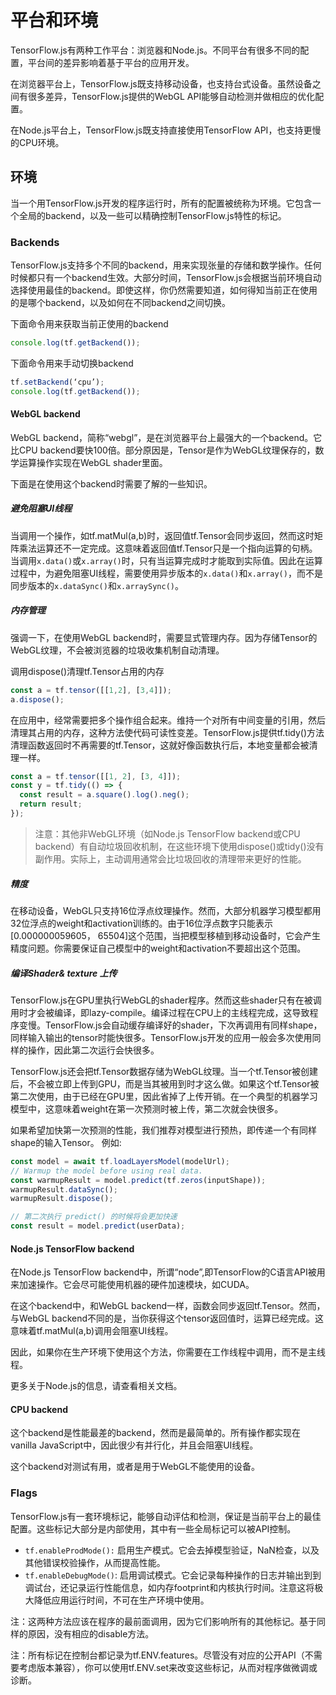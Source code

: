 # 平台和环境

TensorFlow.js有两种工作平台：浏览器和Node.js。不同平台有很多不同的配置，平台间的差异影响着基于平台的应用开发。

在浏览器平台上，TensorFlow.js既支持移动设备，也支持台式设备。虽然设备之间有很多差异，TensorFlow.js提供的WebGL API能够自动检测并做相应的优化配置。

在Node.js平台上，TensorFlow.js既支持直接使用TensorFlow API，也支持更慢的CPU环境。

## [](https://github.com/tensorflow/tfjs-website/blob/master/docs/guide/platform_environment.md#environments)环境

当一个用TensorFlow.js开发的程序运行时，所有的配置被统称为环境。它包含一个全局的backend，以及一些可以精确控制TensorFlow.js特性的标记。

### [](https://github.com/tensorflow/tfjs-website/blob/master/docs/guide/platform_environment.md#backends)Backends

TensorFlow.js支持多个不同的backend，用来实现张量的存储和数学操作。任何时候都只有一个backend生效。大部分时间，TensorFlow.js会根据当前环境自动选择使用最佳的backend。即使这样，你仍然需要知道，如何得知当前正在使用的是哪个backend，以及如何在不同backend之间切换。

下面命令用来获取当前正使用的backend
```js
console.log(tf.getBackend());
```

下面命令用来手动切换backend
```js
tf.setBackend(‘cpu’);
console.log(tf.getBackend());
```

#### [](https://github.com/tensorflow/tfjs-website/blob/master/docs/guide/platform_environment.md#webgl-backend)WebGL backend

WebGL backend，简称“webgl”，是在浏览器平台上最强大的一个backend。它比CPU backend要快100倍。部分原因是，Tensor是作为WebGL纹理保存的，数学运算操作实现在WebGL shader里面。

下面是在使用这个backend时需要了解的一些知识。

##### [](https://github.com/tensorflow/tfjs-website/blob/master/docs/guide/platform_environment.md#avoid-blocking-the-ui-thread)避免阻塞UI线程
当调用一个操作，如tf.matMul(a,b)时，返回值tf.Tensor会同步返回，然而这时矩阵乘法运算还不一定完成。这意味着返回值tf.Tensor只是一个指向运算的句柄。当调用`x.data()`或`x.array()`时，只有当运算完成时才能取到实际值。因此在运算过程中，为避免阻塞UI线程，需要使用异步版本的`x.data()`和`x.array()`，而不是同步版本的`x.dataSync()`和`x.arraySync()`。
##### [](https://github.com/tensorflow/tfjs-website/blob/master/docs/guide/platform_environment.md#memory-management)内存管理

强调一下，在使用WebGL backend时，需要显式管理内存。因为存储Tensor的WebGL纹理，不会被浏览器的垃圾收集机制自动清理。

调用dispose()清理tf.Tensor占用的内存

```js
const a = tf.tensor([[1,2], [3,4]]);
a.dispose();
```

在应用中，经常需要把多个操作组合起来。维持一个对所有中间变量的引用，然后清理其占用的内存，这种方法使代码可读性变差。TensorFlow.js提供tf.tidy()方法清理函数返回时不再需要的tf.Tensor，这就好像函数执行后，本地变量都会被清理一样。

```js
const a = tf.tensor([[1, 2], [3, 4]]);
const y = tf.tidy(() => {
  const result = a.square().log().neg();
  return result;
});
```

>注意：其他非WebGL环境（如Node.js TensorFlow backend或CPU backend）有自动垃圾回收机制，在这些环境下使用dispose()或tidy()没有副作用。实际上，主动调用通常会比垃圾回收的清理带来更好的性能。

##### [](https://github.com/tensorflow/tfjs-website/blob/master/docs/guide/platform_environment.md#precision)精度

在移动设备，WebGL只支持16位浮点纹理操作。然而，大部分机器学习模型都用32位浮点的weight和activation训练的。由于16位浮点数字只能表示[0.000000059605， 65504]这个范围，当把模型移植到移动设备时，它会产生精度问题。你需要保证自己模型中的weight和activation不要超出这个范围。
##### [](https://github.com/tensorflow/tfjs-website/blob/master/docs/guide/platform_environment.md#shader-compilation--texture-uploads)编译Shader& texture 上传
TensorFlow.js在GPU里执行WebGL的shader程序。然而这些shader只有在被调用时才会被编译，即lazy-compile。编译过程在CPU上的主线程完成，这导致程序变慢。TensorFlow.js会自动缓存编译好的shader，下次再调用有同样shape，同样输入输出的tensor时能快很多。TensorFlow.js开发的应用一般会多次使用同样的操作，因此第二次运行会快很多。

TensorFlow.js还会把tf.Tensor数据存储为WebGL纹理。当一个tf.Tensor被创建后，不会被立即上传到GPU，而是当其被用到时才这么做。如果这个tf.Tensor被第二次使用，由于已经在GPU里，因此省掉了上传开销。在一个典型的机器学习模型中，这意味着weight在第一次预测时被上传，第二次就会快很多。

如果希望加快第一次预测的性能，我们推荐对模型进行预热，即传递一个有同样shape的输入Tensor。
例如:
```js
const model = await tf.loadLayersModel(modelUrl);
// Warmup the model before using real data.
const warmupResult = model.predict(tf.zeros(inputShape));
warmupResult.dataSync();
warmupResult.dispose();

// 第二次执行 predict() 的时候将会更加快速
const result = model.predict(userData);
```

#### [](https://github.com/tensorflow/tfjs-website/blob/master/docs/guide/platform_environment.md#nodejs-tensorflow-backend)Node.js TensorFlow backend

在Node.js TensorFlow backend中，所谓“node”,即TensorFlow的C语言API被用来加速操作。它会尽可能使用机器的硬件加速模块，如CUDA。

在这个backend中，和WebGL backend一样，函数会同步返回tf.Tensor。然而，与WebGL backend不同的是，当你获得这个tensor返回值时，运算已经完成。这意味着tf.matMul(a,b)调用会阻塞UI线程。

因此，如果你在生产环境下使用这个方法，你需要在工作线程中调用，而不是主线程。

更多关于Node.js的信息，请查看相关文档。
#### [](https://github.com/tensorflow/tfjs-website/blob/master/docs/guide/platform_environment.md#cpu-backend)CPU backend

这个backend是性能最差的backend，然而是最简单的。所有操作都实现在vanilla JavaScript中，因此很少有并行化，并且会阻塞UI线程。

这个backend对测试有用，或者是用于WebGL不能使用的设备。

### [](https://github.com/tensorflow/tfjs-website/blob/master/docs/guide/platform_environment.md#flags)Flags

TensorFlow.js有一套环境标记，能够自动评估和检测，保证是当前平台上的最佳配置。这些标记大部分是内部使用，其中有一些全局标记可以被API控制。

-   `tf.enableProdMode():`  启用生产模式。它会去掉模型验证，NaN检查，以及其他错误校验操作，从而提高性能。
-   `tf.enableDebugMode()`: 启用调试模式。它会记录每种操作的日志并输出到到调试台，还记录运行性能信息，如内存footprint和内核执行时间。注意这将极大降低应用运行时间，不可在生产环境中使用。

注：这两种方法应该在程序的最前面调用，因为它们影响所有的其他标记。基于同样的原因，没有相应的disable方法。

注：所有标记在控制台都记录为tf.ENV.features。尽管没有对应的公开API（不需要考虑版本兼容），你可以使用tf.ENV.set来改变这些标记，从而对程序做微调或诊断。
